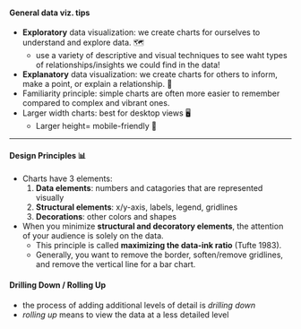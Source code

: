 #### General data viz. tips
* **Exploratory** data visualization: we create charts for ourselves to understand and explore data. 🗺️
  * use a variety of descriptive and visual techniques to see waht types of relationships/insights we could find in the data! 
* **Explanatory** data visualization: we create charts for others to inform, make a point, or explain a relationship. 💬
* Familiarity principle: simple charts are often more easier to remember compared to complex and vibrant ones.
* Larger width charts: best for desktop views 🖥️
    * Larger height= mobile-friendly 📱
 ---

 #### Design Principles 📊

* Charts have 3 elements:
    1. **Data elements**: numbers and catagories that are represented visually 
    2. **Structural elements**: x/y-axis, labels, legend, gridlines
    3. **Decorations**: other colors and shapes
* When you minimize **structural and decoratory elements**, the attention of your audience is solely on the data.
  * This principle is called **maximizing the data-ink ratio** (Tufte 1983).
  * Generally, you want to remove the border, soften/remove gridlines, and remove the vertical line for a bar chart.


#### Drilling Down / Rolling Up
* the process of adding additional levels of detail is *drilling down*
* *rolling up* means to view the data at a less detailed level 
